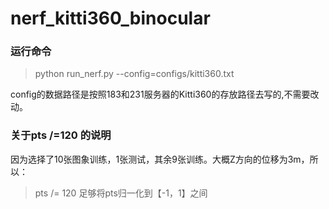# nerf_kitti360_binocular
### 运行命令
> python run_nerf.py --config=configs/kitti360.txt

config的数据路径是按照183和231服务器的Kitti360的存放路径去写的,不需要改动。

### 关于pts /=120 的说明
因为选择了10张图象训练，1张测试，其余9张训练。大概Z方向的位移为3m，所以：
>pts /= 120
足够将pts归一化到【-1，1】之间
